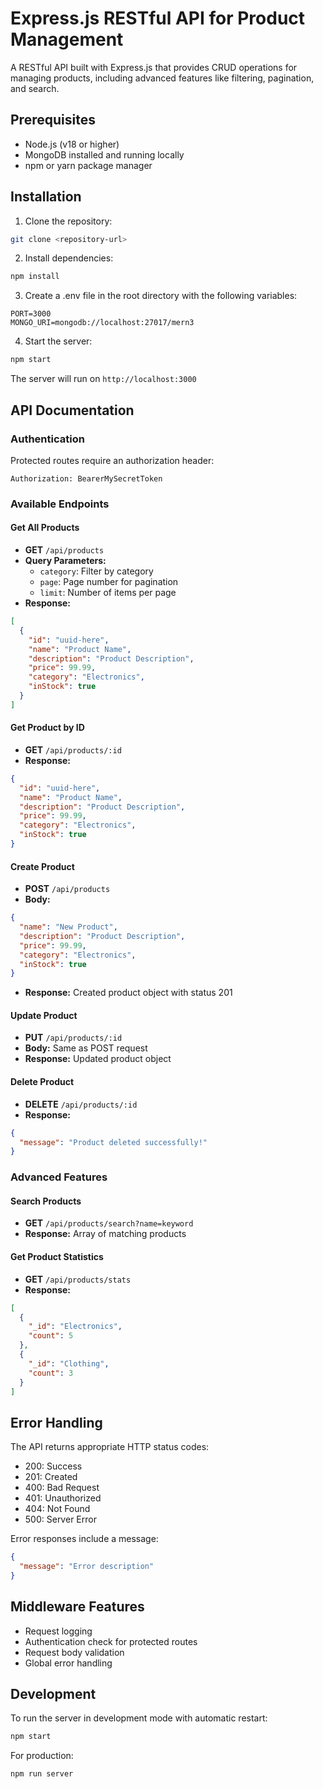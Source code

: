 # Express.js RESTful API for Product Management

A RESTful API built with Express.js that provides CRUD operations for managing products, including advanced features like filtering, pagination, and search.

## Prerequisites

- Node.js (v18 or higher)
- MongoDB installed and running locally
- npm or yarn package manager

## Installation

1. Clone the repository:
```bash
git clone <repository-url>
```

2. Install dependencies:
```bash
npm install
```

3. Create a .env file in the root directory with the following variables:
```env
PORT=3000
MONGO_URI=mongodb://localhost:27017/mern3
```

4. Start the server:
```bash
npm start
```

The server will run on `http://localhost:3000`

## API Documentation

### Authentication

Protected routes require an authorization header:
```
Authorization: BearerMySecretToken
```

### Available Endpoints

#### Get All Products
- **GET** `/api/products`
- **Query Parameters:**
  - `category`: Filter by category
  - `page`: Page number for pagination
  - `limit`: Number of items per page
- **Response:**
```json
[
  {
    "id": "uuid-here",
    "name": "Product Name",
    "description": "Product Description",
    "price": 99.99,
    "category": "Electronics",
    "inStock": true
  }
]
```

#### Get Product by ID
- **GET** `/api/products/:id`
- **Response:**
```json
{
  "id": "uuid-here",
  "name": "Product Name",
  "description": "Product Description",
  "price": 99.99,
  "category": "Electronics",
  "inStock": true
}
```

#### Create Product
- **POST** `/api/products`
- **Body:**
```json
{
  "name": "New Product",
  "description": "Product Description",
  "price": 99.99,
  "category": "Electronics",
  "inStock": true
}
```
- **Response:** Created product object with status 201

#### Update Product
- **PUT** `/api/products/:id`
- **Body:** Same as POST request
- **Response:** Updated product object

#### Delete Product
- **DELETE** `/api/products/:id`
- **Response:**
```json
{
  "message": "Product deleted successfully!"
}
```

### Advanced Features

#### Search Products
- **GET** `/api/products/search?name=keyword`
- **Response:** Array of matching products

#### Get Product Statistics
- **GET** `/api/products/stats`
- **Response:**
```json
[
  {
    "_id": "Electronics",
    "count": 5
  },
  {
    "_id": "Clothing",
    "count": 3
  }
]
```

## Error Handling

The API returns appropriate HTTP status codes:
- 200: Success
- 201: Created
- 400: Bad Request
- 401: Unauthorized
- 404: Not Found
- 500: Server Error

Error responses include a message:
```json
{
  "message": "Error description"
}
```

## Middleware Features

- Request logging
- Authentication check for protected routes
- Request body validation
- Global error handling

## Development

To run the server in development mode with automatic restart:
```bash
npm start
```

For production:
```bash
npm run server
```